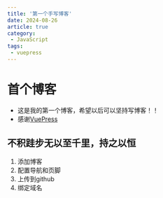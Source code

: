```yaml
---
title: '第一个手写博客'
date: 2024-08-26
article: true
category:
 - JavaScript
tags:
 - vuepress
---
```


# 首个博客
 - 这是我的第一个博客，希望以后可以坚持写博客！！
 - 感谢[VuePress](https://v2.vuepress.vuejs.org/zh/)

<!-- more -->

## 不积跬步无以至千里，持之以恒

1. 添加博客
2. 配置导航和页脚
3. 上传到github
4. 绑定域名